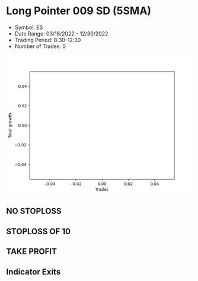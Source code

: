 # Long Pointer 009 SD (5SMA)
- Symbol: ES
- Date Range: 03/18/2022 - 12/30/2022
- Trading Period: 8:30-12:30
- Number of Trades: 0

![Plot](LongPointer009SDES(5SMA).png)
## NO STOPLOSS













## STOPLOSS OF 10













## TAKE PROFIT











## Indicator Exits
